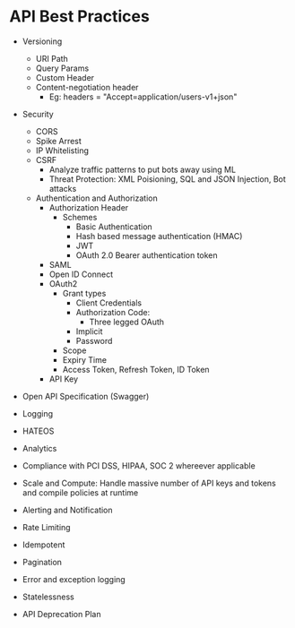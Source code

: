 # API Best Practices

- Versioning
	- URI Path
	- Query Params
	- Custom Header
	- Content-negotiation header
		- Eg: headers = "Accept=application/users-v1+json"

- Security
    - CORS
	- Spike Arrest
	- IP Whitelisting
	- CSRF
        - Analyze traffic patterns to put bots away using ML
        - Threat Protection: XML Poisioning, SQL and JSON Injection, Bot attacks
	- Authentication and Authorization
		- Authorization Header
			- Schemes
				- Basic Authentication
				- Hash based message authentication (HMAC)
				- JWT
				- OAuth 2.0 Bearer authentication token
		- SAML
		- Open ID Connect
		- OAuth2
			- Grant types 
				- Client Credentials
				- Authorization Code:
					- Three legged OAuth
				- Implicit
				- Password
			- Scope
			- Expiry Time
			- Access Token, Refresh Token, ID Token	
		- API Key
- Open API Specification (Swagger)
- Logging
- HATEOS
- Analytics
- Compliance with PCI DSS, HIPAA, SOC 2 whereever applicable
- Scale and Compute: Handle massive number of API keys and tokens and compile policies at runtime
- Alerting and Notification
- Rate Limiting
- Idempotent
- Pagination
- Error and exception logging
- Statelessness
- API Deprecation Plan
